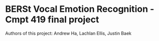 BERSt Vocal Emotion Recognition - Cmpt 419 final project
===============
Authors of this project: Andrew Ha, Lachlan Ellis, Justin Baek
